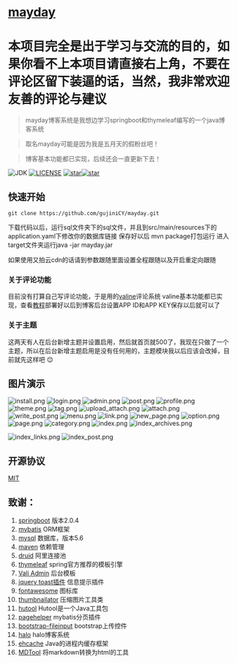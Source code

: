 
<h1><a href="https://mayday.songhaozhi.com">mayday</a></h1>

# 本项目完全是出于学习与交流的目的，如果你看不上本项目请直接右上角，不要在评论区留下装逼的话，当然，我非常欢迎友善的评论与建议

>mayday博客系统是我想边学习springboot和thymeleaf编写的一个java博客系统

> 取名mayday可能是因为我是五月天的假粉丝吧！

> 博客基本功能都已实现，后续还会一直更新下去！

![JDK](https://img.shields.io/badge/jdk-1.8-green.svg?style=flat-square) [![LICENSE](https://img.shields.io/github/license/gujiniCY/mayday.svg?style=flat-square)](https://github.com/gujiniCY/mayday/blob/master/LICENSE)   [![star](https://img.shields.io/github/stars/gujiniCY/mayday.svg?label=Stars&style=social)](https://github.com/gujiniCY/mayday)[![star](https://gitee.com/song_haozhi/mayday/badge/star.svg?theme=white)](https://gitee.com/song_haozhi/mayday) 

## 快速开始
`git clone https://github.com/gujiniCY/mayday.git`

下载代码以后，运行sql文件夹下的sql文件，并且到src/main/resources下的application.yaml下修改你的数据库链接
保存好以后 mvn package打包运行 进入target文件夹运行java -jar mayday.jar

如果使用又拍云cdn的话请到参数跟随里面设置全程跟随以及开启重定向跟随

### 关于评论功能
目前没有打算自己写评论功能，于是用的[valine](https://ioliu.cn/2017/add-valine-comments-to-your-blog/)评论系统
valine基本功能都已实现，查看[教程](https://valine.js.org/)部署好以后到博客后台设置APP ID和APP KEY保存以后就可以了
### 关于主题
这两天有人在后台新增主题并设置启用，然后就首页就500了，我现在只做了一个主题，所以在后台新增主题启用是没有任何用的，主题模块我以后应该会改掉，目前就先这样吧 :relieved: 
## 图片演示
![install.png](https://images.gitee.com/uploads/images/2019/0117/112452_b81fbb50_1574192.png)
![login.png](https://images.gitee.com/uploads/images/2019/0117/112450_7ae99bba_1574192.png)
![admin.png](https://images.gitee.com/uploads/images/2019/0117/112450_3a600852_1574192.png)
![post.png](https://images.gitee.com/uploads/images/2019/0117/112451_d6754471_1574192.png)
![profile.png](https://images.gitee.com/uploads/images/2019/0117/112451_499f580f_1574192.png)
![theme.png](https://images.gitee.com/uploads/images/2019/0117/112451_a4e0016a_1574192.png)
![tag.png](https://images.gitee.com/uploads/images/2019/0117/112451_05569d9b_1574192.png)
![upload_attach.png](https://images.gitee.com/uploads/images/2019/0117/112451_50127984_1574192.png)
![attach.png](https://images.gitee.com/uploads/images/2019/0117/112451_66bac3bf_1574192.png)
![write_post.png](https://images.gitee.com/uploads/images/2019/0117/112454_1b3d8fa9_1574192.png)
![menu.png](https://images.gitee.com/uploads/images/2019/0117/112452_58ac3c2d_1574192.png)
![link.png](https://images.gitee.com/uploads/images/2019/0117/112452_ecf27d79_1574192.png)
![new_page.png](https://images.gitee.com/uploads/images/2019/0117/112455_e9bdbee6_1574192.png)
![option.png](https://images.gitee.com/uploads/images/2019/0117/112452_c40d529a_1574192.png)
![page.png](https://images.gitee.com/uploads/images/2019/0117/112452_6c1d4dd7_1574192.png)
![category.png](https://images.gitee.com/uploads/images/2019/0117/112452_0e35930e_1574192.png)
![index.png](https://images.gitee.com/uploads/images/2019/0117/112455_a6973f29_1574192.png)
![index_archives.png](https://images.gitee.com/uploads/images/2019/0117/112453_cc8c9773_1574192.png)

![index_links.png](https://images.gitee.com/uploads/images/2019/0117/112453_1208a83f_1574192.png)
![index_post.png](https://images.gitee.com/uploads/images/2019/0117/112454_327abed1_1574192.png)
## 开源协议
[MIT](https://gitee.com/song_haozhi/mayday/blob/master/LICENSE)
## 致谢：
 1. [springboot](http://spring.io/projects/spring-boot) 版本2.0.4
 2. [mybatis](http://www.mybatis.org/mybatis-3/) ORM框架
 3. [mysql](https://www.mysql.com/) 数据库，版本5.6
 4. [maven](http://maven.apache.org/)  依赖管理
 5. [druid](https://github.com/alibaba/druid/) 阿里连接池
 6. [thymeleaf](https://www.thymeleaf.org/) spring官方推荐的模板引擎
 7. [Vali Admin](https://github.com/pratikborsadiya/vali-admin) 后台模板
 8. [jquery toast插件](http://www.jqueryfuns.com/resource/2412) 信息提示插件
 9. [fontawesome](http://www.fontawesome.com.cn/faicons/) 图标库
 10. [thumbnailator](https://github.com/coobird/thumbnailator) 压缩图片工具类
 11. [hutool](http://hutool.mydoc.io/) Hutool是一个Java工具包
 12. [pagehelper](https://pagehelper.github.io/) mybatis分页插件
 13. [bootstrap-fileinput](https://github.com/kartik-v/bootstrap-fileinput) bootstrap上传控件
 14. [halo](https://github.com/ruibaby/halo)  halo博客系统
 15. [ehcache](http://www.ehcache.org/) Java的进程内缓存框架
 16. [MDTool](https://github.com/cevin15/MDTool) 将markdown转换为html的工具



